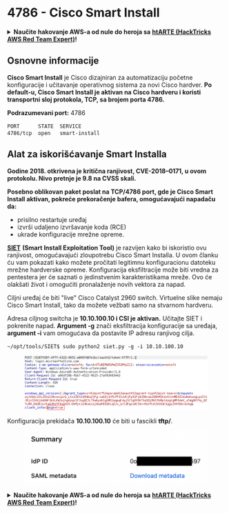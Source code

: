 # 4786 - Cisco Smart Install

<details>

<summary><strong>Naučite hakovanje AWS-a od nule do heroja sa</strong> <a href="https://training.hacktricks.xyz/courses/arte"><strong>htARTE (HackTricks AWS Red Team Expert)</strong></a><strong>!</strong></summary>

* Da li radite u **cybersecurity kompaniji**? Želite li da vidite **vašu kompaniju reklamiranu na HackTricks**? Ili želite da imate pristup **najnovijoj verziji PEASS-a ili preuzmete HackTricks u PDF formatu**? Proverite [**SUBSCRIPTION PLANS**](https://github.com/sponsors/carlospolop)!
* Otkrijte [**The PEASS Family**](https://opensea.io/collection/the-peass-family), našu kolekciju ekskluzivnih [**NFT-ova**](https://opensea.io/collection/the-peass-family)
* Nabavite [**zvanični PEASS & HackTricks swag**](https://peass.creator-spring.com)
* **Pridružite se** [**💬**](https://emojipedia.org/speech-balloon/) [**Discord grupi**](https://discord.gg/hRep4RUj7f) ili [**telegram grupi**](https://t.me/peass) ili me **pratite** na **Twitter-u** 🐦[**@carlospolopm**](https://twitter.com/hacktricks\_live)**.**
* **Podelite svoje hakovanje trikove slanjem PR-ova na** [**hacktricks repo**](https://github.com/carlospolop/hacktricks) **i** [**hacktricks-cloud repo**](https://github.com/carlospolop/hacktricks-cloud).

</details>

## Osnovne informacije

**Cisco Smart Install** je Cisco dizajniran za automatizaciju početne konfiguracije i učitavanje operativnog sistema za novi Cisco hardver. **Po default-u, Cisco Smart Install je aktivan na Cisco hardveru i koristi transportni sloj protokola, TCP, sa brojem porta 4786.**

**Podrazumevani port:** 4786

```
PORT      STATE  SERVICE
4786/tcp  open   smart-install
```

## **Alat za iskorišćavanje Smart Installa**

**Godine 2018. otkrivena je kritična ranjivost, CVE-2018–0171, u ovom protokolu. Nivo pretnje je 9.8 na CVSS skali.**

**Posebno oblikovan paket poslat na TCP/4786 port, gde je Cisco Smart Install aktivan, pokreće prekoračenje bafera, omogućavajući napadaču da:**

* prisilno restartuje uređaj
* izvrši udaljeno izvršavanje koda (RCE)
* ukrade konfiguracije mrežne opreme.

[**SIET**](https://github.com/frostbits-security/SIET) **(Smart Install Exploitation Tool)** je razvijen kako bi iskoristio ovu ranjivost, omogućavajući zloupotrebu Cisco Smart Installa. U ovom članku ću vam pokazati kako možete pročitati legitimnu konfiguracionu datoteku mrežne hardverske opreme. Konfiguracija eksfiltracije može biti vredna za pentestera jer će saznati o jedinstvenim karakteristikama mreže. Ovo će olakšati život i omogućiti pronalaženje novih vektora za napad.

Ciljni uređaj će biti "live" Cisco Catalyst 2960 switch. Virtuelne slike nemaju Cisco Smart Install, tako da možete vežbati samo na stvarnom hardveru.

Adresa ciljnog switcha je **10.10.100.10 i CSI je aktivan.** Učitajte SIET i pokrenite napad. **Argument -g** znači eksfiltracija konfiguracije sa uređaja, **argument -i** vam omogućava da postavite IP adresu ranjivog cilja.

```
~/opt/tools/SIET$ sudo python2 siet.py -g -i 10.10.100.10
```

<figure><img src="../.gitbook/assets/image (302).png" alt=""><figcaption></figcaption></figure>

Konfiguracija prekidača **10.10.100.10** će biti u fascikli **tftp/**.

<figure><img src="../.gitbook/assets/image (73).png" alt=""><figcaption></figcaption></figure>

<details>

<summary><strong>Naučite hakovanje AWS-a od nule do heroja sa</strong> <a href="https://training.hacktricks.xyz/courses/arte"><strong>htARTE (HackTricks AWS Red Team Expert)</strong></a><strong>!</strong></summary>

* Da li radite u **kompaniji za kibernetičku bezbednost**? Želite li da vidite svoju **kompaniju reklamiranu na HackTricks**? Ili želite da imate pristup **najnovijoj verziji PEASS-a ili preuzmete HackTricks u PDF formatu**? Proverite [**SUBSCRIPTION PLANS**](https://github.com/sponsors/carlospolop)!
* Otkrijte [**The PEASS Family**](https://opensea.io/collection/the-peass-family), našu kolekciju ekskluzivnih [**NFT-ova**](https://opensea.io/collection/the-peass-family)
* Nabavite [**zvanični PEASS & HackTricks swag**](https://peass.creator-spring.com)
* **Pridružite se** [**💬**](https://emojipedia.org/speech-balloon/) [**Discord grupi**](https://discord.gg/hRep4RUj7f) ili [**telegram grupi**](https://t.me/peass) ili me **pratite** na **Twitteru** 🐦[**@carlospolopm**](https://twitter.com/hacktricks\_live)**.**
* **Podelite svoje hakovanje trikove slanjem PR-ova na** [**hacktricks repo**](https://github.com/carlospolop/hacktricks) **i** [**hacktricks-cloud repo**](https://github.com/carlospolop/hacktricks-cloud).

</details>
